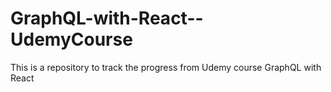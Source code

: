 # GraphQL-with-React--UdemyCourse
This is a repository to track the progress from Udemy course GraphQL with React
